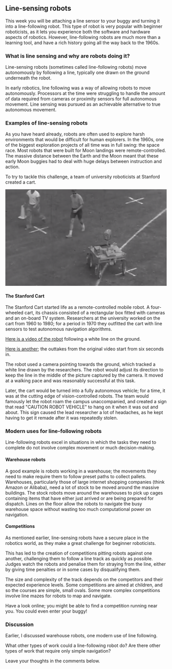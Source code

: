 [comment]: # (
Is this step open? Y/N
If so, short description of this step:
Related links:
Related files:
)

## Line-sensing robots

This week you will be attaching a line sensor to your buggy and turning it into a line-following robot. This type of robot is very popular with beginner roboticists, as it lets you experience both the software and hardware aspects of robotics. However, line-following robots are much more than a learning tool, and have a rich history going all the way back to the 1960s.

### What is line sensing and why are robots doing it?

Line-sensing robots (sometimes called line-following robots) move autonomously by following a line, typically one drawn on the ground underneath the robot.

In early robotics, line following was a way of allowing robots to move autonomously. Processors at the time were struggling to handle the amount of data required from cameras or proximity sensors for full autonomous movement. Line sensing was pursued as an achievable alternative to true autonomous movement.

### Examples of line-sensing robots

As you have heard already, robots are often used to explore harsh environments that would be difficult for human explorers. In the 1960s, one of the biggest exploration projects of all time was in full swing: the space race. Most robots that were built for Moon landings were remote-controlled. The massive distance between the Earth and the Moon meant that these early Moon buggies had to deal with huge delays between instruction and action.

To try to tackle this challenge, a team of university roboticists at Stanford created a cart.

![](images/3_3_Stanford_Cart.png)

#### The Stanford Cart

The Stanford Cart started life as a remote-controlled mobile robot. A four-wheeled cart, its chassis consisted of a rectangular box fitted with cameras and an on-board TV system. Researchers at the university worked on the cart from 1960 to 1980; for a period in 1970 they outfitted the cart with line sensors to test autonomous navigation algorithms.

[Here is a video of the robot](https://youtu.be/8Mxk2L3lu9Q) following a white line on the ground.

[Here is another](https://exhibits.stanford.edu/ai/catalog/jk541kq7003); the outtakes from the original video start from six seconds in.

The robot used a camera pointing towards the ground, which tracked a white line drawn by the researchers. The robot would adjust its direction to keep the line in the middle of the picture captured by the camera. It moved at a walking pace and was reasonably successful at this task.

Later, the cart would be turned into a fully autonomous vehicle; for a time, it was at the cutting edge of vision-controlled robots. The team would famously let the robot roam the campus unaccompanied, and created a sign that read "CAUTION ROBOT VEHICLE" to hang on it when it was out and about. This sign caused the lead researcher a lot of headaches, as he kept having to get it remade after it was repeatedly stolen.

### Modern uses for line-following robots

Line-following robots excel in situations in which the tasks they need to complete do not involve complex movement or much decision-making.

#### Warehouse robots

A good example is robots working in a warehouse; the movements they need to make require them to follow preset paths to collect pallets. Warehouses, particularly those of large internet shopping companies (think Amazon or Alibaba), need a lot of stock to be moved around the massive buildings. The stock robots move around the warehouses to pick up cages containing items that have either just arrived or are being prepared for dispatch. Lines on the floor allow the robots to navigate the busy warehouse space without wasting too much computational power on navigation. 

#### Competitions

As mentioned earlier, line-sensing robots have a secure place in the robotics world, as they make a great challenge for beginner roboticists.

This has led to the creation of competitions pitting robots against one another, challenging them to follow a line track as quickly as possible. Judges watch the robots and penalise them for straying from the line, either by giving time penalties or in some cases by disqualifying them.

The size and complexity of the track depends on the competitors and their expected experience levels. Some competitions are aimed at children, and so the courses are simple, small ovals. Some more complex competitions involve line mazes for robots to map and navigate.

Have a look online; you might be able to find a competition running near you. You could even enter your buggy!

### Discussion

Earlier, I discussed warehouse robots, one modern use of line following.

What other types of work could a line-following robot do? Are there other types of work that require only simple navigation?

Leave your thoughts in the comments below.
